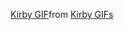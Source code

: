 <p align="center">
    <div class="tenor-gif-embed" data-postid="27306089" data-share-method="host" data-aspect-ratio="1.15942" data-width="100%"><a href="https://tenor.com/view/kirby-gif-27306089">Kirby GIF</a>from <a href="https://tenor.com/search/kirby-gifs">Kirby GIFs</a></div> <script type="text/javascript" async src="https://tenor.com/embed.js"></script>
</p>
